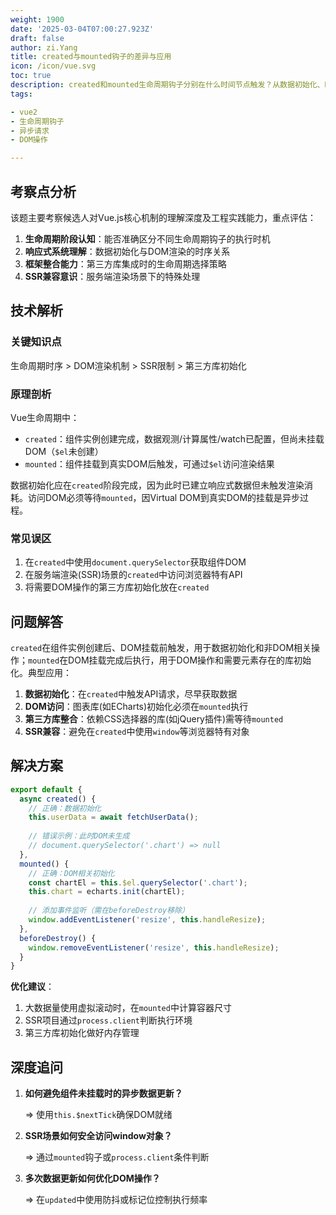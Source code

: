 ```yaml
---
weight: 1900
date: '2025-03-04T07:00:27.923Z'
draft: false
author: zi.Yang
title: created与mounted钩子的差异与应用
icon: /icon/vue.svg
toc: true
description: created和mounted生命周期钩子分别在什么时间节点触发？从数据初始化、DOM访问权限、第三方库集成等角度，说明两者的典型应用场景及使用限制。
tags:

- vue2
- 生命周期钩子
- 异步请求
- DOM操作

---
```


## 考察点分析

该题主要考察候选人对Vue.js核心机制的理解深度及工程实践能力，重点评估：

1. **生命周期阶段认知**：能否准确区分不同生命周期钩子的执行时机
2. **响应式系统理解**：数据初始化与DOM渲染的时序关系
3. **框架整合能力**：第三方库集成时的生命周期选择策略
4. **SSR兼容意识**：服务端渲染场景下的特殊处理

## 技术解析

### 关键知识点

生命周期时序 > DOM渲染机制 > SSR限制 > 第三方库初始化

### 原理剖析

Vue生命周期中：

- `created`：组件实例创建完成，数据观测/计算属性/watch已配置，但尚未挂载DOM（`$el`未创建）
- `mounted`：组件挂载到真实DOM后触发，可通过`$el`访问渲染结果

数据初始化应在`created`阶段完成，因为此时已建立响应式数据但未触发渲染消耗。访问DOM必须等待`mounted`，因Virtual DOM到真实DOM的挂载是异步过程。

### 常见误区

1. 在`created`中使用`document.querySelector`获取组件DOM
2. 在服务端渲染(SSR)场景的`created`中访问浏览器特有API
3. 将需要DOM操作的第三方库初始化放在`created`

## 问题解答

`created`在组件实例创建后、DOM挂载前触发，用于数据初始化和非DOM相关操作；`mounted`在DOM挂载完成后执行，用于DOM操作和需要元素存在的库初始化。典型应用：

1. **数据初始化**：在`created`中触发API请求，尽早获取数据
2. **DOM访问**：图表库(如ECharts)初始化必须在`mounted`执行
3. **第三方库整合**：依赖CSS选择器的库(如jQuery插件)需等待`mounted`
4. **SSR兼容**：避免在`created`中使用`window`等浏览器特有对象

## 解决方案

```javascript
export default {
  async created() {
    // 正确：数据初始化
    this.userData = await fetchUserData();
    
    // 错误示例：此时DOM未生成
    // document.querySelector('.chart') => null
  },
  mounted() {
    // 正确：DOM相关初始化
    const chartEl = this.$el.querySelector('.chart');
    this.chart = echarts.init(chartEl);
    
    // 添加事件监听（需在beforeDestroy移除）
    window.addEventListener('resize', this.handleResize);
  },
  beforeDestroy() {
    window.removeEventListener('resize', this.handleResize);
  }
}
```

**优化建议**：

1. 大数据量使用虚拟滚动时，在`mounted`中计算容器尺寸
2. SSR项目通过`process.client`判断执行环境
3. 第三方库初始化做好内存管理

## 深度追问

1. **如何避免组件未挂载时的异步数据更新？**

   ⇒ 使用`this.$nextTick`确保DOM就绪

2. **SSR场景如何安全访问window对象？**

   ⇒ 通过`mounted`钩子或`process.client`条件判断

3. **多次数据更新如何优化DOM操作？**

   ⇒ 在`updated`中使用防抖或标记位控制执行频率
